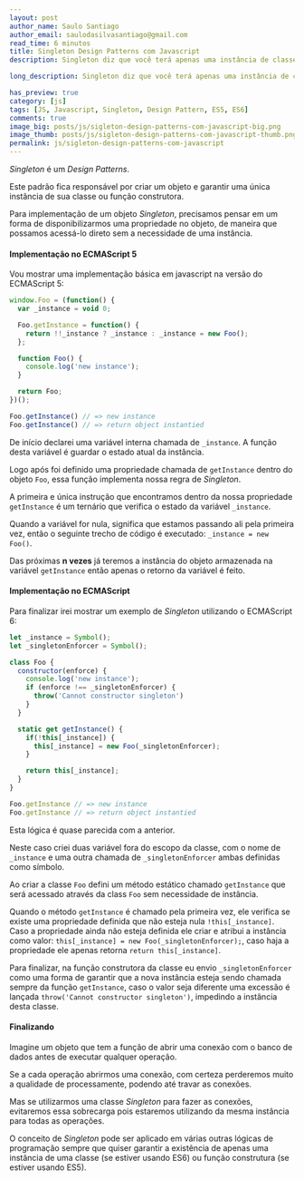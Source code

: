 ```yaml
---
layout: post
author_name: Saulo Santiago
author_email: saulodasilvasantiago@gmail.com
read_time: 6 minutos
title: Singleton Design Patterns com Javascript
description: Singleton diz que você terá apenas uma instância de classe.

long_description: Singleton diz que você terá apenas uma instância de classe (se estiver utilizando ES6) ou função construtora (se estiver utilizando ES5).

has_preview: true
category: [js]
tags: [JS, Javascript, Singleton, Design Pattern, ES5, ES6]
comments: true
image_big: posts/js/sigleton-design-patterns-com-javascript-big.png
image_thumb: posts/js/sigleton-design-patterns-com-javascript-thumb.png
permalink: js/sigleton-design-patterns-com-javascript
---
```


_Singleton_ é um _Design Patterns_. 

Este padrão fica responsável por criar um objeto e garantir uma única instância de sua classe ou função construtora. 

Para implementação de um objeto _Singleton_, precisamos pensar em um forma de disponibilizarmos uma propriedade no objeto, de maneira que possamos acessá-lo direto sem a necessidade de uma instância.

#### Implementação no ECMAScript 5

Vou mostrar uma implementação básica em javascript na versão do ECMAScript 5:

```js
window.Foo = (function() {
  var _instance = void 0;

  Foo.getInstance = function() {
    return !!_instance ? _instance : _instance = new Foo();
  };

  function Foo() {
    console.log('new instance');
  }

  return Foo;
})();

Foo.getInstance() // => new instance
Foo.getInstance() // => return object instantied
```

De início declarei uma variável interna chamada de `_instance`. A função desta variável é guardar o estado atual da instância.

Logo após foi definido uma propriedade chamada de `getInstance` dentro do objeto `Foo`, essa função implementa nossa regra de _Singleton_.

A primeira e única instrução que encontramos dentro da nossa propriedade `getInstance` é um ternário que verifica o estado da variável `_instance`. 

Quando a variável for nula, significa que estamos passando ali pela primeira vez, então o seguinte trecho de código é executado: `_instance = new Foo()`. 

Das próximas **n vezes** já teremos a instância do objeto armazenada na variável `getInstance` então apenas o retorno da variável é feito.

#### Implementação no ECMAScript

Para finalizar irei mostrar um exemplo de _Singleton_ utilizando o ECMAScript 6:

```js
let _instance = Symbol();
let _singletonEnforcer = Symbol();

class Foo {
  constructor(enforce) {
    console.log('new instance');
    if (enforce !== _singletonEnforcer) {
      throw('Cannot constructor singleton')
    }
  }

  static get getInstance() {
    if(!this[_instance]) {
      this[_instance] = new Foo(_singletonEnforcer);
    }

    return this[_instance];
  }
}

Foo.getInstance // => new instance
Foo.getInstance // => return object instantied
```

Esta lógica é quase parecida com a anterior.

Neste caso criei duas variável fora do escopo da classe, com o nome de `_instance` e uma outra chamada de `_singletonEnforcer` ambas definidas como símbolo. 

Ao criar a classe `Foo` defini um método estático chamado `getInstance` que será acessado através da class `Foo` sem necessidade de instância.

Quando o método `getInstance` é chamado pela primeira vez, ele verifica se existe uma propriedade definida que não esteja nula `!this[_instance]`. Caso a propriedade ainda não esteja definida ele criar e atribui a instância como valor: `this[_instance] = new Foo(_singletonEnforcer);`, caso haja a propriedade ele apenas retorna `return this[_instance]`.

Para finalizar, na função construtora da classe eu envio `_singletonEnforcer` como uma forma de garantir que a nova instância esteja sendo chamada sempre da função `getInstance`, caso o valor seja diferente uma excessão é lançada `throw('Cannot constructor singleton')`, impedindo a instância desta classe. 

#### Finalizando

Imagine um objeto que tem a função de abrir uma conexão com o banco de dados antes de executar qualquer operação.

Se a cada operação abrirmos uma conexão, com certeza perderemos muito a qualidade de processamente, podendo até travar as conexões.

Mas se utilizarmos uma classe _Singleton_ para fazer as conexões, evitaremos essa sobrecarga pois estaremos utilizando da mesma instância para todas as operações.

O conceito de _Singleton_ pode ser aplicado em várias outras lógicas de programação sempre que quiser garantir a existência de apenas uma instância de uma classe (se estiver usando ES6) ou função construtura (se estiver usando ES5).